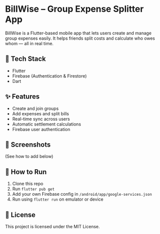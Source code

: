 # BillWise – Group Expense Splitter App

BillWise is a Flutter-based mobile app that lets users create and manage group expenses easily. It helps friends split costs and calculate who owes whom — all in real time.

## 🔧 Tech Stack
- Flutter
- Firebase (Authentication & Firestore)
- Dart

## ✨ Features
- Create and join groups
- Add expenses and split bills
- Real-time sync across users
- Automatic settlement calculations
- Firebase user authentication

## 📸 Screenshots
(See how to add below)

## 🚀 How to Run
1. Clone this repo
2. Run `flutter pub get`
3. Add your own Firebase config in `/android/app/google-services.json`
4. Run using `flutter run` on emulator or device

## 📎 License
This project is licensed under the MIT License.
